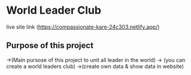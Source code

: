 # World Leader Club

live site link (https://compassionate-kare-24c303.netlify.app/)

## Purpose of this project
  ->(Main pursose of this project to unit all leader in the world)
  -> (you can create a world leaders club)
  ->(create own data & show data in website)